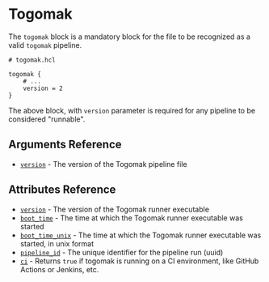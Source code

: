 # Togomak

The `togomak` block is a mandatory 
block for the file to be recognized as a valid
`togomak` pipeline. 

```hcl 
# togomak.hcl

togomak {
    # ...
    version = 2
}
```
The above block, with `version` parameter 
is required for any pipeline to be considered
"runnable".

## Arguments Reference
* [`version`](#version) - The version of the Togomak pipeline file

## Attributes Reference

* [`version`](#version) - The version of the Togomak runner executable
* [`boot_time`](#boot_time) - The time at which the Togomak runner executable was started
* [`boot_time_unix`](#boot_time_unix) - The time at which the Togomak runner executable was started, in unix format
* [`pipeline_id`](#pipeline_id) - The unique identifier for the pipeline run (uuid)
* [`ci`](#pipeline_id) - Returns `true` if togomak is running on a CI environment, like GitHub Actions or Jenkins, etc.
